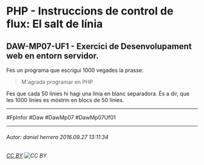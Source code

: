 # PHP - Instruccions de control de flux: El salt de línia
## DAW-MP07-UF1 - Exercici de Desenvolupament web en entorn servidor.
Fes un programa que escrigui 1000 vegades la prasse:

>M'agrada programar en PHP

Fes que cada 50 línies hi hagi una línia en blanc separadora. És a dir, que les 1000 línies es mostrin en blocs de 50 línies.


---

#FpInfor #Daw #DawMp07 #DawMp07Uf01

---

###### Autor: daniel herrera 2016.09.27 13:11:34
###### [CC BY](https://creativecommons.org/licenses/by/4.0/) ![CC BY](https://licensebuttons.net/l/by/3.0/80x15.png)
